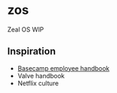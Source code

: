 # zos
Zeal OS WIP


## Inspiration
- [Basecamp employee handbook](https://github.com/basecamp/handbook)
- Valve handbook
- Netflix culture